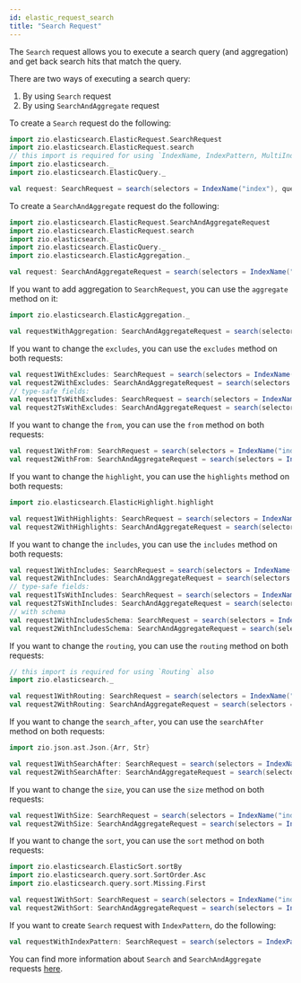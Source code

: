 ```yaml
---
id: elastic_request_search
title: "Search Request"
---
```


The `Search` request allows you to execute a search query (and aggregation) and get back search hits that match the query.

There are two ways of executing a search query: 
1. By using `Search` request
2. By using `SearchAndAggregate` request

To create a `Search` request do the following:
```scala
import zio.elasticsearch.ElasticRequest.SearchRequest
import zio.elasticsearch.ElasticRequest.search
// this import is required for using `IndexName, IndexPattern, MultiIndex`
import zio.elasticsearch._
import zio.elasticsearch.ElasticQuery._

val request: SearchRequest = search(selectors = IndexName("index"), query = matchAll)
```

To create a `SearchAndAggregate` request do the following:
```scala
import zio.elasticsearch.ElasticRequest.SearchAndAggregateRequest
import zio.elasticsearch.ElasticRequest.search
import zio.elasticsearch._
import zio.elasticsearch.ElasticQuery._
import zio.elasticsearch.ElasticAggregation._

val request: SearchAndAggregateRequest = search(selectors = IndexName("index"), query = matchAll, aggregation = maxAggregation(name = "aggregation", field = "intField"))
```

If you want to add aggregation to `SearchRequest`, you can use the `aggregate` method on it:
```scala
import zio.elasticsearch.ElasticAggregation._

val requestWithAggregation: SearchAndAggregateRequest = search(selectors = IndexName("index"), query = matchAll).aggregate(aggregation = maxAggregation(name = "aggregation", field = "intField"))
```

If you want to change the `excludes`, you can use the `excludes` method on both requests:
```scala
val request1WithExcludes: SearchRequest = search(selectors = IndexName("index"), query = matchAll).excludes("longField")
val request2WithExcludes: SearchAndAggregateRequest = search(selectors = IndexName("index"), query = matchAll, aggregation = maxAggregation(name = "aggregation", field = "intField")).excludes("longField", "intField")
// type-safe fields:
val request1TsWithExcludes: SearchRequest = search(selectors = IndexName("index"), query = matchAll).excludes(Document.longField)
val request2TsWithExcludes: SearchAndAggregateRequest = search(selectors = IndexName("index"), query = matchAll, aggregation = maxAggregation(name = "aggregation", field = "intField")).excludes(Document.longField, Document.intField)
```

If you want to change the `from`, you can use the `from` method on both requests:
```scala
val request1WithFrom: SearchRequest = search(selectors = IndexName("index"), query = matchAll).from(2)
val request2WithFrom: SearchAndAggregateRequest = search(selectors = IndexName("index"), query = matchAll, aggregation = maxAggregation(name = "aggregation", field = "intField")).from(2)
```

If you want to change the `highlight`, you can use the `highlights` method on both requests:
```scala
import zio.elasticsearch.ElasticHighlight.highlight

val request1WithHighlights: SearchRequest = search(selectors = IndexName("index"), query = matchAll).highlights("intField")
val request2WithHighlights: SearchAndAggregateRequest = search(selectors = IndexName("index"), query = matchAll, aggregation = maxAggregation(name = "aggregation", field = "intField")).highlights(Document.intField)
```

If you want to change the `includes`, you can use the `includes` method on both requests:
```scala
val request1WithIncludes: SearchRequest = search(selectors = IndexName("index"), query = matchAll).includes("longField")
val request2WithIncludes: SearchAndAggregateRequest = search(selectors = IndexName("index"), query = matchAll, aggregation = maxAggregation(name = "aggregation", field = "intField")).includes("longField", "intField")
// type-safe fields:
val request1TsWithIncludes: SearchRequest = search(selectors = IndexName("index"), query = matchAll).includes(Document.longField)
val request2TsWithIncludes: SearchAndAggregateRequest = search(selectors = IndexName("index"), query = matchAll, aggregation = maxAggregation(name = "aggregation", field = "intField")).includes(Document.longField, Document.intField)
// with schema
val request1WithIncludesSchema: SearchRequest = search(selectors = IndexName("index"), query = matchAll).includes[Document]
val request2WithIncludesSchema: SearchAndAggregateRequest = search(selectors = IndexName("index"), query = matchAll, aggregation = maxAggregation(name = "aggregation", field = "intField")).includes[Document]
```

If you want to change the `routing`, you can use the `routing` method on both requests:
```scala
// this import is required for using `Routing` also
import zio.elasticsearch._

val request1WithRouting: SearchRequest = search(selectors = IndexName("index"), query = matchAll).routing(Routing("routing"))
val request2WithRouting: SearchAndAggregateRequest = search(selectors = IndexName("index"), query = matchAll, aggregation = maxAggregation(name = "aggregation", field = "intField")).routing(Routing("routing"))
```

If you want to change the `search_after`, you can use the `searchAfter` method on both requests:
```scala
import zio.json.ast.Json.{Arr, Str}

val request1WithSearchAfter: SearchRequest = search(selectors = IndexName("index"), query = matchAll).searchAfter(Arr(Str("12345")))
val request2WithSearchAfter: SearchAndAggregateRequest = search(selectors = IndexName("index"), query = matchAll, aggregation = maxAggregation(name = "aggregation", field = "intField")).searchAfter(Arr(Str("12345")))
```

If you want to change the `size`, you can use the `size` method on both requests:
```scala
val request1WithSize: SearchRequest = search(selectors = IndexName("index"), query = matchAll).size(5)
val request2WithSize: SearchAndAggregateRequest = search(selectors = IndexName("index"), query = matchAll, aggregation = maxAggregation(name = "aggregation", field = "intField")).size(5)
```

If you want to change the `sort`, you can use the `sort` method on both requests:
```scala
import zio.elasticsearch.ElasticSort.sortBy
import zio.elasticsearch.query.sort.SortOrder.Asc
import zio.elasticsearch.query.sort.Missing.First

val request1WithSort: SearchRequest = search(selectors = IndexName("index"), query = matchAll).sort(sortBy(Document.intField).order(Asc))
val request2WithSort: SearchAndAggregateRequest = search(selectors = IndexName("index"), query = matchAll, aggregation = maxAggregation(name = "aggregation", field = "intField")).sort(sortBy("intField").missing(First))
```

If you want to create `Search` request with `IndexPattern`, do the following:
```scala
val requestWithIndexPattern: SearchRequest = search(selectors = IndexPattern("index*"), query = matchAll)
```

You can find more information about `Search` and `SearchAndAggregate` requests [here](https://www.elastic.co/guide/en/elasticsearch/reference/7.17/search-search.html).
